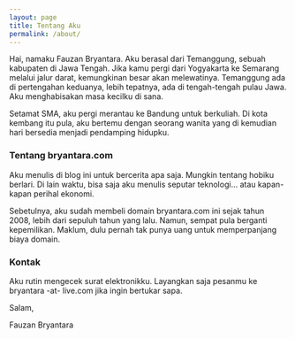 ```yaml
---
layout: page
title: Tentang Aku
permalink: /about/
---
```


Hai, namaku Fauzan Bryantara. Aku berasal dari Temanggung, sebuah kabupaten di Jawa Tengah. Jika kamu pergi dari Yogyakarta ke Semarang melalui jalur darat, kemungkinan besar akan melewatinya. Temanggung ada di pertengahan keduanya, lebih tepatnya, ada di tengah-tengah pulau Jawa. Aku menghabisakan masa kecilku di sana. 

Setamat SMA, aku pergi merantau ke Bandung untuk berkuliah. Di kota kembang itu pula, aku bertemu dengan seorang wanita yang di kemudian hari bersedia menjadi pendamping hidupku.

### Tentang bryantara.com
Aku menulis di blog ini untuk bercerita apa saja. Mungkin tentang hobiku berlari. Di lain waktu, bisa saja aku menulis seputar teknologi... atau kapan-kapan perihal ekonomi. 

Sebetulnya, aku sudah membeli domain bryantara.com ini sejak tahun 2008, lebih dari sepuluh tahun yang lalu. Namun, sempat pula berganti kepemilikan. Maklum, dulu pernah tak punya uang untuk memperpanjang biaya domain. 

### Kontak
Aku rutin mengecek surat elektronikku. Layangkan saja pesanmu ke bryantara -at- live.com jika ingin bertukar sapa. 


Salam,

Fauzan Bryantara
